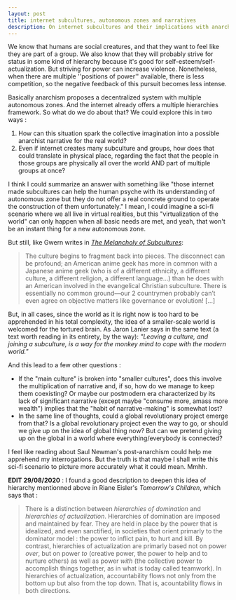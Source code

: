 ```yaml
---
layout: post
title: internet subcultures, autonomous zones and narratives
description: On internet subcultures and their implications with anarchist narratives.
---
```



We know that humans are social creatures, and that they want to feel like they are part of a group. We also know that they will probably strive for status in some kind of hierarchy because it's good for self-esteem/self-actualization. But striving for power can increase violence. Nonetheless, when there are multiple ''positions of power'' available, there is less competition, so the negative feedback of this pursuit becomes less intense.

Basically anarchism proposes a decentralized system with multiple autonomous zones. And the internet already offers a multiple hierarchies framework. So what do we do about that? We could explore this in two ways :
 
 1. How can this situation spark the collective imagination into a possible anarchist narrative for the real world?
 2. Even if internet creates many subculture and groups, how does that could translate in physical place, regarding the fact that the people in those groups are physically all over the world AND part of multiple groups at once? 

I think I could summarize an answer with something like "those internet made subcultures can help the human psyche with its understanding of autonomous zone but they do not offer a real concrete ground to operate the construction of them unfortunately." I mean, I could imagine a sci-fi scenario where we all live in virtual realities, but this "virtualization of the world" can only happen when all basic needs are met, and yeah, that won't be an instant thing for a new autonomous zone. 

But still, like Gwern writes in [*The Melancholy of Subcultures*](https://www.gwern.net/The-Melancholy-of-Subculture-Society):  

> The culture begins to fragment back into pieces. The disconnect can be  profound; an American anime geek has more in common with a Japanese  anime geek (who is of a different ethnicity, a different culture, a different religion, a different language…) than he does with an American involved in the evangelical Christian subculture. There is essentially  no common ground—our 2 countrymen probably can’t even agree on objective matters like governance or evolution! [...]
 
But, in all cases, since the world as it is right now is too hard to be apprehended in his total complexity, the idea of a smaller-scale world is welcomed for the tortured brain. As Jaron Lanier says in the same text  (a text worth reading in its entirety, by the way): *"Leaving a culture, and joining a subculture, is a way for the monkey mind to cope with the modern world."*

And this lead to a few other questions :

 - If the "main culture" is broken into "smaller cultures", does this involve the multiplication of narrative and, if so, how do we manage to keep them coexisting? Or maybe our postmodern era characterized by its lack of significant narrative (except maybe "consume more, amass more wealth") implies that the "habit of narrative-making" is somewhat lost?
 - In the same line of thoughts, could a global revolutionary project emerge from that? Is a global revolutionary project even the way to go, or should we give up on the idea of global thing now? But can we pretend giving up on the global in a world where everything/everybody is connected? 

I feel like reading about Saul Newman's post-anarchism could help me apprehend my interrogations. But the truth is that maybe I shall write this sci-fi scenario to picture more accurately what it could mean. Mmhh. 

**EDIT 29/08/2020** : I found a good description to deepen this idea of hierarchy mentionned above in Riane Eisler's *Tomorrow's Children*, which says that : 
> There is a distinction between *hierarchies of domination* and *hierarchies of actualization*. Hierarchies of domination are imposed and maintained by fear. They are held in place by the power that is idealized, and even sanctified, in societies that orient primarly to the dominator model : the power to inflict pain, to hurt and kill. By contrast, hierarchies of actualization are primarly based not on power *over*, but on power *to* (creative power, the power to help and to nurture others) as well as power *with* (the collective power to accomplish things together, as in what is today called teamwork). In hierarchies of actualization, accountability flows not only from the bottom up but also from the top down. That is, acountability flows in both directions.


